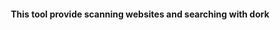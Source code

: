<html>
<head>
    <meta charset="UTF-8" />
</head>
<body>
<!-- Version 10.0 -->
<h4 align="center">
This tool provide scanning websites and searching with dork
</h4>
<table
</body>
</html>
